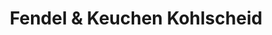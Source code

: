 ---
title: "Fendel & Keuchen Kohlscheid"
url: /herzogenrath/fendel-und-keuchen-kohlscheid/
shop: Sanitätshaus
---